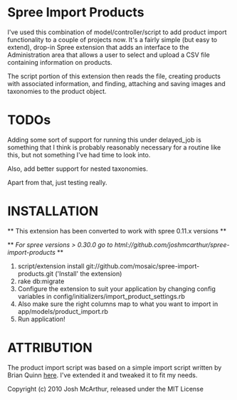 Spree Import Products
==============

I've used this combination of model/controller/script to add product import functionality to a couple of projects now.
It's a fairly simple (but easy to extend), drop-in Spree extension that adds an interface to the Administration area
that allows a user to select and upload a CSV file containing information on products.

The script portion of this extension then reads the file, creating products with associated information, and
finding, attaching and saving images and taxonomies to the product object.

TODOs
==============
Adding some sort of support for running this under delayed_job is something that I think is probably reasonably
necessary for a routine like this, but not something I've had time to look into.

Also, add better support for nested taxonomies.

Apart from that, just testing really.

INSTALLATION
==============
** This extension has been converted to work with spree 0.11.x versions **

** *For spree versions > 0.30.0 go to html://github.com/joshmcarthur/spree-import-products* **
1. script/extension install git://github.com/mosaic/spree-import-products.git ('Install' the extension)
2. rake db:migrate
3. Configure the extension to suit your application by changing config variables in config/initializers/import_product_settings.rb
4. Also make sure the right columns map to what you want to import in app/models/product_import.rb
5. Run application!

ATTRIBUTION
==============
The product import script was based on a simple import script written by Brian Quinn [here](https://gist.github.com/31710). I've extended it and tweaked it to fit my needs.

Copyright (c) 2010 Josh McArthur, released under the MIT License
